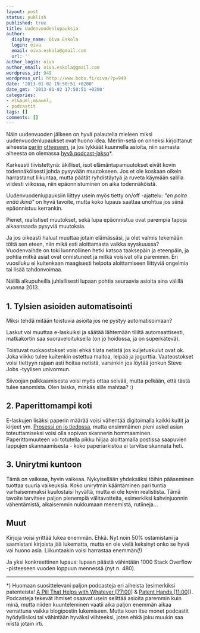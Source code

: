 ```yaml
---
layout: post
status: publish
published: true
title: Uudenvuodenlupauksia
author:
  display_name: Oiva Eskola
  login: oiva
  email: oiva.eskola@gmail.com
  url: ''
author_login: oiva
author_email: oiva.eskola@gmail.com
wordpress_id: 949
wordpress_url: http://www.bobs.fi/oiva/?p=949
date: '2013-01-02 19:50:51 +0200'
date_gmt: '2013-01-02 17:50:51 +0200'
categories:
- el&auml;m&auml;
- podcastit
tags: []
comments: []
---
```

<p>N&auml;in uudenvuoden j&auml;lkeen on hyv&auml; palautella mieleen miksi uudenvuodenlupaukset ovat huono idea. Merlin-set&auml; on onneksi kirjoittanut aiheesta <a href="http://www.43folders.com/2006/01/30/fresh-modest-wrapup">pariin</a> <a href="http://www.43folders.com/2011/01/07/first-pancake">otteeseen</a>, ja jos tykk&auml;&auml;t kuunnella asioita, niin samasta aiheesta on olemassa <a href="http://5by5.tv/b2w/47">hyv&auml; podcast-jakso</a>*.</p>
<p>Karkeasti tiivistettyn&auml;: &auml;killiset, isot el&auml;m&auml;ntapamuutokset eiv&auml;t kovin todenn&auml;k&ouml;isesti johda pysyv&auml;&auml;n muutokseen. Jos et ole koskaan oikein harrastanut liikuntaa, mutta p&auml;&auml;t&auml;t ryhdist&auml;yty&auml; ja ruveta k&auml;ym&auml;&auml;n salilla viidesti viikossa, niin ep&auml;onnistuminen on aika todenn&auml;k&ouml;ist&auml;.</p>
<p>Uudenvuodenlupauksiin liittyy usein my&ouml;s tietty on/off -ajattelu: <em>"en polta en&auml;&auml; ikin&auml;"</em> on hyv&auml; tavoite, mutta koko lupaus saattaa unohtua jos siin&auml; ep&auml;onnistuu kerrankin.</p>
<p>Pienet, realistiset muutokset, sek&auml; lupa ep&auml;onnistua ovat parempia tapoja aikaansaada pysyvi&auml; muutoksia.</p>
<p>Ja jos oikeasti haluat muuttaa jotain el&auml;m&auml;ss&auml;si, ja olet valmis tekem&auml;&auml;n t&ouml;it&auml; sen eteen, niin mik&auml; esti aloittamasta vaikka syyskuussa? Vuodenvaihde on toki luonnollinen hetki katsoa taaksep&auml;in ja eteenp&auml;in, ja pohtia mitk&auml; asiat ovat onnistuneet ja mitk&auml; voisivat olla paremmin. Eri vuosiluku ei kuitenkaan maagisesti helpota aloittamiseen liittyvi&auml; ongelmia tai lis&auml;&auml; tahdonvoimaa.</p>
<p>N&auml;ill&auml; alkupuheilla juhlallisesti lupaan pohtia seuraavia asioita aina v&auml;lill&auml; vuonna 2013.</p>
<h2>1. Tylsien asioiden automatisointi</h2>
<p>Miksi tehd&auml; mit&auml;&auml;n toistuvia asioita jos ne pystyy automatisoimaan?</p>
<p>Laskut voi muuttaa e-laskuiksi ja s&auml;&auml;t&auml;&auml; l&auml;htem&auml;&auml;n tililt&auml; automaattisesti, matkakortin saa suoraveloituksella (on jo hoidossa, ja on superk&auml;tev&auml;).</p>
<p>Toistuvat ruokaostokset voisi ehk&auml; tilata netist&auml; jos kuljetuskulut ovat ok. Joka viikko tulee kuitenkin ostettua maitoa, leip&auml;&auml; ja jogurttia. Vaateostokset voisi tiettyyn rajaan asti hoitaa netist&auml;, varsinkin jos l&ouml;yt&auml;&auml; jonkun Steve Jobs -tyylisen univormun.</p>
<p>Siivoojan palkkaamisesta voisi my&ouml;s ottaa selv&auml;&auml;, mutta pelk&auml;&auml;n, ett&auml; t&auml;st&auml; tulee sanomista. Olen laiska, mink&auml;s sille mahtaa? :)</p>
<h2>2. Paperittomampi koti</h2>
<p>E-laskujen lis&auml;ksi paperin m&auml;&auml;r&auml;&auml; voisi v&auml;hent&auml;&auml; digitoimalla kaikki kuitit ja kirjeet ym. <a title="Paperiton koti" href="http://oivaeskola.fi/2011/05/28/paperiton-koti/">Prosessi on jo tiedossa</a>, mutta ensimm&auml;inen pieni askel asian toteuttamiseksi voisi olla sopivan skannerin hommaaminen. Paperittomuuteen voi totutella pikku hiljaa aloittamalla postissa saapuvien lappujen skannaamisesta - koko paperiarkistoa ei tarvitse skannata heti.</p>
<h2>3. Unirytmi kuntoon</h2>
<p>T&auml;m&auml; on vaikeaa, hyvin vaikeaa. Nykyisell&auml;&auml;n yhdeks&auml;ksi t&ouml;ihin p&auml;&auml;seminen tuottaa suuria vaikeuksia. Koko unirytmin k&auml;&auml;nt&auml;minen pari tuntia varhaisemmaksi kuulostaisi hyv&auml;lt&auml;, mutta ei ole kovin realistista. T&auml;m&auml; tavoite tarvitsee paljon pienempi&auml; v&auml;litavotteita, esimerkiksi kahvinjuonnin v&auml;hent&auml;mist&auml;, aikaisemmin nukkumaan menemist&auml;, rutiineja...</p>
<h2>Muut</h2>
<p>Kirjoja voisi yritt&auml;&auml; lukea enemm&auml;n. Ehk&auml;. Nyt noin 50% ostamistani ja saamistani kirjoista j&auml;&auml; lukematta, mutta en ole viel&auml; keksinyt onko se hyv&auml; vai huono asia. Liikuntaakin voisi harrastaa enemm&auml;n(!)</p>
<p>Ja yksi konkreettinen lupaus: lupaan p&auml;&auml;st&auml; v&auml;hint&auml;&auml;n 1000 Stack Overflow -pisteeseen vuoden loppuun menness&auml; (nyt n. 480).</p>
<hr />
<p>*) Huomaan suosittelevani paljon podcasteja eri aiheista (esimerkiksi patenteista! <a href="http://5by5.tv/hypercritical/67">A Pill That Helps with Whatever [77:00]</a>&nbsp;&amp;&nbsp;<a href="http://5by5.tv/hypercritical/68">Patent Hands [11:00]</a>). Podcasteja tekev&auml;t ihmiset osaavat usein selitt&auml;&auml; asioita paremmin kuin min&auml;, mutta niiden kuunteleminen vaatii aika paljon enemm&auml;n aikaa verrattuna vaikka blogipostin lukemiseen. Mutta koen itse monet podcastit hy&ouml;dyllisiksi tai v&auml;hint&auml;&auml;n hyv&auml;ksi viihteeksi, joten ehk&auml; joku muukin saa niist&auml; jotain irti.</p>
